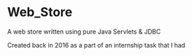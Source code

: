 # Web_Store
A web store written using pure Java Servlets &amp; JDBC 

Created back in 2016 as a part of an internship task that I had 

